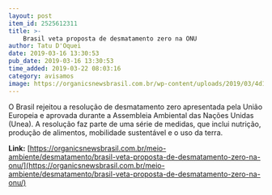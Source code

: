 ```yaml
---
layout: post
item_id: 2525612311
title: >-
    Brasil veta proposta de desmatamento zero na ONU
author: Tatu D'Oquei
date: 2019-03-16 13:30:53
pub_date: 2019-03-16 13:30:53
time_added: 2019-03-22 08:03:16
category: avisamos
image: https://organicsnewsbrasil.com.br/wp-content/uploads/2019/03/4d169ee7d43b2b515f37448790098c36_XL.jpg
---
```


O Brasil rejeitou a resolução de desmatamento zero apresentada pela União Europeia e aprovada durante a Assembleia Ambiental das Nações Unidas (Unea). A resolução faz parte de uma série de medidas, que inclui nutrição, produção de alimentos, mobilidade sustentável e o uso da terra.

**Link:** [https://organicsnewsbrasil.com.br/meio-ambiente/desmatamento/brasil-veta-proposta-de-desmatamento-zero-na-onu/](https://organicsnewsbrasil.com.br/meio-ambiente/desmatamento/brasil-veta-proposta-de-desmatamento-zero-na-onu/)

